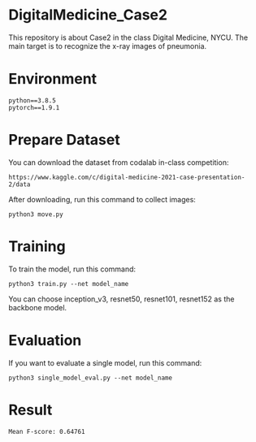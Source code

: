 # DigitalMedicine_Case2
This repository is about Case2 in the class Digital Medicine, NYCU. The main target is to recognize the x-ray images of pneumonia.
# Environment
```
python==3.8.5
pytorch==1.9.1
```
# Prepare Dataset
You can download the dataset from codalab in-class competition:
```
https://www.kaggle.com/c/digital-medicine-2021-case-presentation-2/data
```
After downloading, run this command to collect images:
```
python3 move.py
```
# Training
To train the model, run this command:
```
python3 train.py --net model_name
```
You can choose inception_v3, resnet50, resnet101, resnet152 as the backbone model.
# Evaluation
If you want to evaluate a single model, run this command:
```
python3 single_model_eval.py --net model_name
```
# Result
```
Mean F-score: 0.64761
```
